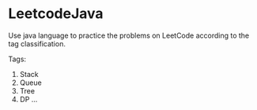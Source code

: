 # LeetcodeJava

Use java language to practice the problems on LeetCode according to the tag classification.

Tags:
1. Stack
2. Queue
3. Tree
4. DP
...
